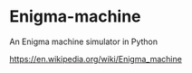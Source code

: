 # Enigma-machine
An Enigma machine simulator in Python

https://en.wikipedia.org/wiki/Enigma_machine
